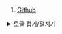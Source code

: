 1. [Github](Github/git_hub_1.md)
<details>
<summary>토글 접기/펼치기</summary>
<div markdown="1">

안녕

</div>
</details>
